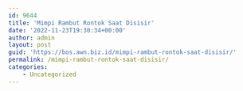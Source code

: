 ```yaml
---
id: 9644
title: 'Mimpi Rambut Rontok Saat Disisir'
date: '2022-11-23T19:30:34+00:00'
author: admin
layout: post
guid: 'https://bos.awn.biz.id/mimpi-rambut-rontok-saat-disisir/'
permalink: /mimpi-rambut-rontok-saat-disisir/
categories:
    - Uncategorized
---
```


